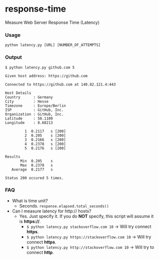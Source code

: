 # response-time
Measure Web Server Response Time (Latency)

### Usage
`python latency.py [URL] [NUMBER_OF_ATTEMPTS]`

### Output
```
$ python latency.py github.com 5

Given host address: https://github.com

Connected to https://github.com at 140.82.121.4:443

Host Details
Country      : Germany
City         : Hesse
Timezone     : Europe/Berlin
ISP          : GitHub, Inc.
Organization : GitHub, Inc.
Latitude     : 50.1109
Longitude    : 8.68213

         1  0.2117   s [200]
         2  0.205    s [200]
         3  0.2166   s [200]
         4  0.2378   s [200]
         5  0.2176   s [200]

Results
       Min  0.205    s
       Max  0.2378   s
   Average  0.2177   s

Status 200 occured 5 times.
```

### FAQ
- What is time unit?
  - Seconds. `response.elapsed.total_seconds()` 
- Can I measure latency for http:// hosts?
  - Yes. Just specify it. If you do **NOT** specify, this script will assume it is **https://**.
    - ```$ python latency.py stackoverflow.com 10``` -> Will try connect **https**.
    - ```$ python latency.py https://stackoverflow.com 10``` -> Will try connect **https**.
    - ```$ python latency.py http://stackoverflow.com 10``` -> Will try to connect **http**.

  